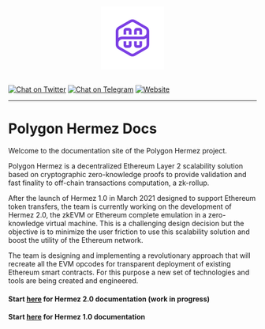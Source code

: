 <div align="center">
<img src="logo-purple.png" align="center" width="128px"/>
<br /><br />
</div>

[![Chat on Twitter][ico-twitter]][link-twitter]
[![Chat on Telegram][ico-telegram]][link-telegram]
[![Website][ico-website]][link-website]
<!-- [![GitHub repo][ico-github]][link-github] -->
<!-- ![Issues](https://img.shields.io/github/issues-raw/hermeznetwork/zkevmdoc-public?color=blue) -->
<!-- ![GitHub top language](https://img.shields.io/github/languages/top/hermeznetwork/zkevmdoc-public) -->
<!-- ![Contributors](https://img.shields.io/github/contributors-anon/hermeznetwork/zkevmdoc-public) -->

[ico-twitter]: https://img.shields.io/twitter/url?color=blueviolet&label=Polygon%20Hermez&logoColor=blueviolet&style=social&url=https%3A%2F%2Ftwitter.com%2F0xPolygonHermez
[ico-telegram]: https://img.shields.io/badge/telegram-telegram-blueviolet
[ico-website]: https://img.shields.io/website?up_color=blueviolet&up_message=hermez.io&url=https%3A%2F%2Fhermez.io
<!-- [ico-github]: https://img.shields.io/github/last-commit/hermeznetwork/zkevmdoc-public?color=blueviolet -->

[link-twitter]: https://twitter.com/0xPolygonHermez
[link-telegram]: https://t.me/polygonhermez
[link-website]: https://hermez.io
<!-- [link-github]: https://github.com/hermeznetwork/zkevmdoc-public -->

---

# Polygon Hermez Docs

Welcome to the documentation site of the Polygon Hermez project.

Polygon Hermez is a decentralized Ethereum Layer 2 scalability solution based on cryptographic zero-knowledge proofs to provide validation and fast finality to off-chain transactions computation, a zk-rollup.

After the launch of Hermez 1.0 in March 2021 designed to support Ethereum token transfers, the team is currently working on the development of Hermez 2.0, the zkEVM or Ethereum complete emulation in a zero-knowledge virtual machine. This is a challenging design decision but the objective is to minimize the user friction to use this scalability solution and boost the utility of the Ethereum network.

The team is designing and implementing a revolutionary approach that will recreate all the EVM opcodes for transparent deployment of existing Ethereum smart contracts. For this purpose a new set of technologies and tools are being created and engineered.

#### <b>Start [here](overview.md) for Hermez 2.0 documentation (work in progress)</b>

#### <b>Start [here](Hermez_1.0/about/scalability.md) for Hermez 1.0 documentation</b>
